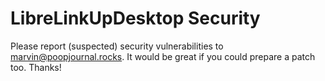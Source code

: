 # LibreLinkUpDesktop Security
Please report (suspected) security vulnerabilities to marvin@poopjournal.rocks. 
It would be great if you could prepare a patch too. 
Thanks!
